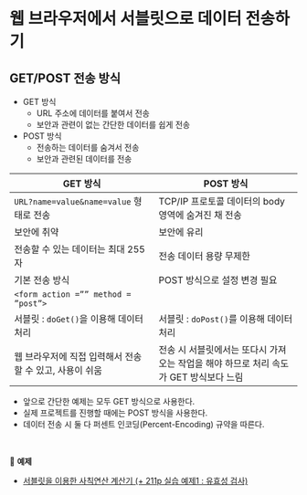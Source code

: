 # 웹 브라우저에서 서블릿으로 데이터 전송하기

## GET/POST 전송 방식

- GET 방식
    - URL 주소에 데이터를 붙여서 전송
    - 보안과 관련이 없는 간단한 데이터를 쉽게 전송
- POST 방식
    - 전송하는 데이터를 숨겨서 전송
    - 보안과 관련된 데이터를 전송


| GET 방식 | POST 방식 |
| --- | --- |
| `URL?name=value&name=value` 형태로 전송 | TCP/IP 프로토콜 데이터의 body 영역에 숨겨진 채 전송 |
| 보안에 취약 | 보안에 유리 |
| 전송할 수 있는 데이터는 최대 255자 | 전송 데이터 용량 무제한 |
| 기본 전송 방식 | POST 방식으로 설정 변경 필요
`<form action =”” method = ”post”>` |
| 서블릿 : `doGet()`을 이용해 데이터 처리 | 서블릿 : `doPost()`를 이용해 데이터 처리 |
| 웹 브라우저에 직접 입력해서 전송할 수 있고, 사용이 쉬움 | 전송 시 서블릿에서는 또다시 가져오는 작업을 해야 하므로 처리 속도가 GET 방식보다 느림 |

- 앞으로 간단한 예제는 모두 GET 방식으로 사용한다.
- 실제 프로젝트를 진행할 때에는 POST 방식을 사용한다.
- 데이터 전송 시 둘 다 퍼센트 인코딩(Percent-Encoding) 규약을 따른다.

<br>

:milky_way: **예제**
- [서블릿을 이용한 사칙연산 계산기 (+ 211p 실습 예제1 : 유효성 검사)](./test/calculator)

<br>

